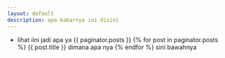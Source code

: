 ```yaml
---
layout: default
description: apa kabarnya ini disini
---
```


- lihat iini jadi apa ya
{{ paginator.posts }}
{% for post in paginator.posts %}
    {{ post.title }} dimana apa nya
{% endfor %}
sini bawahnya